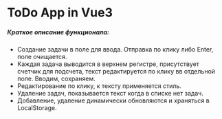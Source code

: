 # ToDo App in Vue3
##### Краткое описание функционала:
* Создание задачи в поле для ввода. Отправка по клику либо Enter, поле очищается.
* Каждая задача выводится в верхнем регистре, присутствует счетчик для подсчета, текст редактируется по клику вв отдельной поле. Вводим, сохраняем.
* Редактирование по клику, к тексту применяется стиль.
* Удаление задач, показывается текст когда в списке нет задач.
* Добавление, удаление динамически обновляются и храняться в LocalStorage.